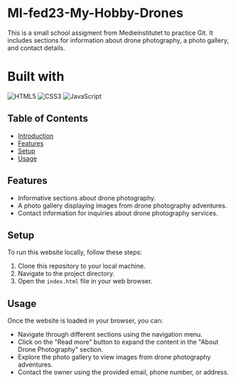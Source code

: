 # MI-fed23-My-Hobby-Drones

This is a small school assigment from Medieinstitutet to practice Git. It includes sections for information about drone photography, a photo gallery, and contact details.

# Built with
![HTML5](https://img.shields.io/badge/html5-%23E34F26.svg?style=for-the-badge&logo=html5&logoColor=white)
![CSS3](https://img.shields.io/badge/css3-%231572B6.svg?style=for-the-badge&logo=css3&logoColor=white)
![JavaScript](https://img.shields.io/badge/javascript-%23323330.svg?style=for-the-badge&logo=javascript&logoColor=%23F7DF1E)

## Table of Contents

- [Introduction](#drone-photography-website)
- [Features](#features)
- [Setup](#setup)
- [Usage](#usage)

## Features

- Informative sections about drone photography.
- A photo gallery displaying images from drone photography adventures.
- Contact information for inquiries about drone photography services.

## Setup

To run this website locally, follow these steps:

1. Clone this repository to your local machine.
2. Navigate to the project directory.
3. Open the `index.html` file in your web browser.

## Usage

Once the website is loaded in your browser, you can:

- Navigate through different sections using the navigation menu.
- Click on the "Read more" button to expand the content in the "About Drone Photography" section.
- Explore the photo gallery to view images from drone photography adventures.
- Contact the owner using the provided email, phone number, or address.
